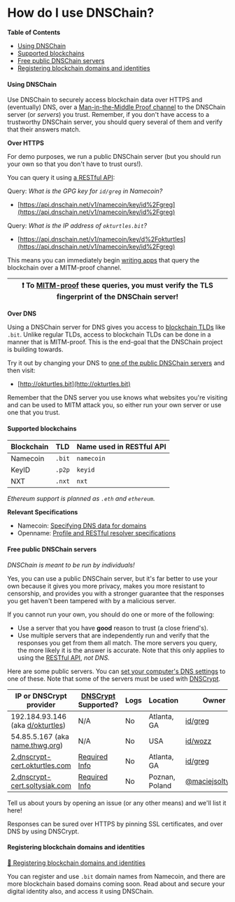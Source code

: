 # How do I use DNSChain?

__Table of Contents__

- [Using DNSChain](<#Using>)
- [Supported blockchains](<#Blockchains>)
- [Free public DNSChain servers](<#MITMProof>)
- [Registering blockchain domains and identities](<#GPG>)

<a name="Using"></a>
#### Using DNSChain

Use DNSChain to securely access blockchain data over HTTPS and (eventually) DNS, over a [Man-in-the-Middle Proof channel](What-is-it.md#MITMProof) to the DNSChain server (or _servers_) you trust. Remember, if you don't have access to a trustworthy DNSChain server, you should query several of them and verify that their answers match.

__Over HTTPS__

For demo purposes, we run a public DNSChain server (but you should run your own so that you don't have to trust ours!).

You can query it using [a RESTful API](What-is-it.md#API):

Query: _What is the GPG key for `id/greg` in Namecoin?_

- [https://api.dnschain.net/v1/namecoin/key/id%2Fgreg](https://api.dnschain.net/v1/namecoin/key/id%2Fgreg)

Query: _What is the IP address of `okturtles.bit`?_

- [https://api.dnschain.net/v1/namecoin/key/d%2Fokturtles](https://api.dnschain.net/v1/namecoin/key/id%2Fgreg)

This means you can immediately begin [writing apps](Developers.md#securing-your-apps-with-dnschain) that query the blockchain over a MITM-proof channel.

| **:exclamation:** To [MITM-proof](What-is-it.md#MITMProof) these queries, you **must** verify the TLS fingerprint of the DNSChain server! |
|-------------------------------------------------------------------------------------------------------------------------------------------|

__Over DNS__

Using a DNSChain server for DNS gives you access to [blockchain TLDs](<#Blockchains>) like `.bit`. Unlike regular TLDs, access to blockchain TLDs can be done in a manner that is MITM-proof. This is the end-goal that the DNSChain project is building towards.

Try it out by changing your DNS to [one of the public DNSChain servers](<#Servers>) and then visit:

- [http://okturtles.bit](http://okturtles.bit)

Remember that the DNS server you use knows what websites you're visiting and can be used to MITM attack you, so either run your own server or use one that you trust.

<a name="Blockchains"/></a>
#### Supported blockchains

| Blockchain |  TLD   | Name used in RESTful API |
|------------|--------|--------------------------|
| Namecoin   | `.bit` | `namecoin`               |
| KeyID      | `.p2p` | `keyid`                  |
| NXT        | `.nxt` | `nxt`                    |

_Ethereum support is planned as `.eth` and `ethereum`._

__Relevant Specifications__

- Namecoin: [Specifying DNS data for domains](https://wiki.namecoin.info/index.php?title=Domain_Name_Specification)
- Openname: [Profile and RESTful resolver specifications](https://github.com/openname/openname-specifications)

<a name="Servers"/></a>
#### Free public DNSChain servers

*DNSChain is meant to be run by individuals!*

Yes, you can use a public DNSChain server, but it's far better to use your own because it gives you more privacy, makes you more resistant to censorship, and provides you with a stronger guarantee that the responses you get haven't been tampered with by a malicious server.

If you cannot run your own, you should do one or more of the following:

- Use a server that you have __good__ reason to trust (a close friend's).
- Use multiple servers that are independently run and verify that the responses you get from them all match. The more servers you query, the more likely it is the answer is accurate. Note that this only applies to using the [RESTful API](What-is-it.md#API), _not DNS._

Here are some public servers. You can [set your computer's DNS settings](https://startpage.com/do/search?q=how+to+change+DNS+settings) to one of these. Note that some of the servers must be used with [DNSCrypt](https://github.com/jedisct1/dnscrypt-proxy).

|                          IP or DNSCrypt provider                           |        [DNSCrypt](http://dnscrypt.org/) Supported?         | Logs |    Location    |                          Owner                          |     Notes      |
|----------------------------------------------------------------------------|------------------------------------------------------------|------|----------------|---------------------------------------------------------|----------------|
| 192.184.93.146 (aka [d/okturtles](http://dns.dnschain.net/d/okturtles))    | N/A                                                        | No   | Atlanta, GA    | [id/greg](http://dns.dnschain.net/id/greg)              |                |
| 54.85.5.167 (aka [name.thwg.org](name.thwg.org))                           | N/A                                                        | No   | USA            | [id/wozz](http://dns.dnschain.net/id/wozz)              |                |
| [2.dnscrypt-cert.okturtles.com](https://gist.github.com/taoeffect/8855230) | [Required Info](https://gist.github.com/taoeffect/8855230) | No   | Atlanta, GA    | [id/greg](http://dns.dnschain.net/id/greg)              |                |
| [2.dnscrypt-cert.soltysiak.com](http://dc1.soltysiak.com)                  | [Required Info](http://dc1.soltysiak.com)                  | No   | Poznan, Poland | [@maciejsoltysiak](https://twitter.com/maciejsoltysiak) | IPv6 available |

Tell us about yours by opening an issue (or any other means) and we'll list it here!

Responses can be sured over HTTPS by pinning SSL certificates, and over DNS by using DNSCrypt.

<a name="Registering"/></a>
#### Registering blockchain domains and identities

[:book: Registering blockchain domains and identities](dot-bit-Domains-and-Identities.md)

You can register and use `.bit` domain names from Namecoin, and there are more blockchain based domains coming soon. Read about and secure your digital identity also, and access it using DNSChain.
